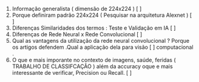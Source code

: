 1. Informação generalista ( dimensão de 224x224 ) [ ]
2. Porque definiram padrão 224x224  ( Pesquisar na arquitetura Alexnet ) [ ]
3. Diferenças Similaridades dos termos : Teste e Validação em IA [ ] 
4. Diferenças de Rede Neural x Rede Convolucional  [ ] 
5. Qual as vantagens da utilização da rede neural convolucional ? Porque os artigos defendem .Qual a aplicação dela para visão [ ] 
computacional .
6. O que e mais imporante no contexto de imagens, saúde, feridas ( TRABALHO DE CLASSIFCAÇÃO ) além da accuracy oque e mais interessante de verificar, Precision ou Recall. [ ] 